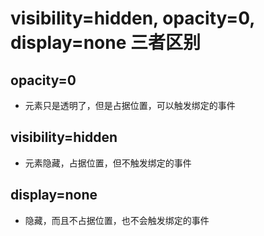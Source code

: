 # visibility=hidden, opacity=0, display=none 三者区别
## opacity=0
- 元素只是透明了，但是占据位置，可以触发绑定的事件
## visibility=hidden
- 元素隐藏，占据位置，但不触发绑定的事件
## display=none
- 隐藏，而且不占据位置，也不会触发绑定的事件